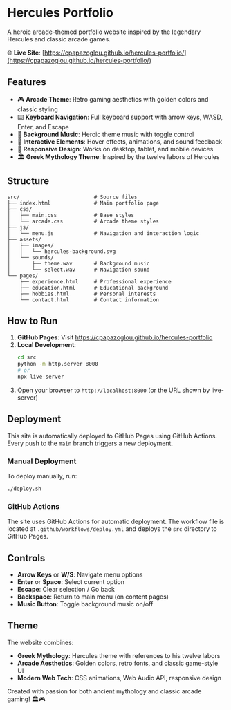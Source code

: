 # Hercules Portfolio

A heroic arcade-themed portfolio website inspired by the legendary Hercules and classic arcade games.

🌐 **Live Site**: [https://cpapazoglou.github.io/hercules-portfolio/](https://cpapazoglou.github.io/hercules-portfolio/)

## Features

- 🎮 **Arcade Theme**: Retro gaming aesthetics with golden colors and classic styling
- ⌨️ **Keyboard Navigation**: Full keyboard support with arrow keys, WASD, Enter, and Escape
- 🎵 **Background Music**: Heroic theme music with toggle control
- 🎯 **Interactive Elements**: Hover effects, animations, and sound feedback
- 📱 **Responsive Design**: Works on desktop, tablet, and mobile devices
- 🏛️ **Greek Mythology Theme**: Inspired by the twelve labors of Hercules

## Structure

```
src/                        # Source files
├── index.html              # Main portfolio page
├── css/
│   ├── main.css            # Base styles
│   └── arcade.css          # Arcade theme styles
├── js/
│   └── menu.js             # Navigation and interaction logic
├── assets/
│   ├── images/
│   │   └── hercules-background.svg
│   └── sounds/
│       ├── theme.wav       # Background music
│       └── select.wav      # Navigation sound
└── pages/
    ├── experience.html     # Professional experience
    ├── education.html      # Educational background
    ├── hobbies.html        # Personal interests
    └── contact.html        # Contact information
```

## How to Run

1. **GitHub Pages**: Visit https://cpapazoglou.github.io/hercules-portfolio
2. **Local Development**:
   ```bash
   cd src
   python -m http.server 8000
   # or
   npx live-server
   ```
3. Open your browser to `http://localhost:8000` (or the URL shown by live-server)

## Deployment

This site is automatically deployed to GitHub Pages using GitHub Actions. Every push to the `main` branch triggers a new deployment.

### Manual Deployment

To deploy manually, run:

```bash
./deploy.sh
```

### GitHub Actions

The site uses GitHub Actions for automatic deployment. The workflow file is located at `.github/workflows/deploy.yml` and deploys the `src` directory to GitHub Pages.

## Controls

- **Arrow Keys** or **W/S**: Navigate menu options
- **Enter** or **Space**: Select current option
- **Escape**: Clear selection / Go back
- **Backspace**: Return to main menu (on content pages)
- **Music Button**: Toggle background music on/off

## Theme

The website combines:
- **Greek Mythology**: Hercules theme with references to his twelve labors
- **Arcade Aesthetics**: Golden colors, retro fonts, and classic game-style UI
- **Modern Web Tech**: CSS animations, Web Audio API, responsive design

Created with passion for both ancient mythology and classic arcade gaming! 🏛️🎮
